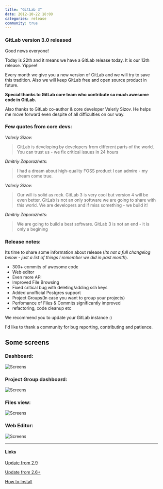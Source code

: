 ```yaml
---
title: "GitLab 3"
date: 2012-10-22 18:00
categories: release
community: true
---
```


### GitLab version 3.0 released

Good news everyone!

Today is 22th and it means we have a GitLab release today. It is our 13th release. Yippee!

Every month we give you a new version of GitLab and we will try to save this tradition. 
Also we will keep GitLab free and open source product in future.

__Special thanks to GitLab core team who contribute so much awesome code in GitLab.__

Also thanks to GitLab co-author & core developer Valeriy Sizov. 
He helps me move forward even despite of all difficulties on our way. 

<!-- more -->
### Few quotes from core devs:

_Valeriy Sizov:_

> GitLab is developing by developers from different parts of the world. 
You can trust us - we fix critical issues in 24 hours

_Dmitriy Zaporozhets:_
> I had a dream about high-quality FOSS product I can admire - my dream come true.

_Valeriy Sizov:_
> Our will is solid as rock. GitLab 3 is very cool but version 4 will be even better. 
GitLab is not an only software we are going to share with this world. 
We are developers and if miss something - we build it!

_Dmitriy Zaporozhets:_

> We are going to build a best software. GitLab 3 is not an end - it is only a begining

### Release notes:


Its time to share some information about release (_its not a full changelog below - just a list of things I remember we did in past month_).

* 300+ commits of awesome code
* Web editor
* Even more API
* Improved File Browsing
* Fixed critical bug with deleting/adding ssh keys
* Added unofficial Postgres support
* Project Groups(In case you want to group your projects)
* Perfomance of Files & Commits significantly improved
* refactoring, code cleanup etc


We recommend you to update your GitLab instance :)

I'd like to thank a community for bug reporting, contributing and patience.


## Some screens
### Dashboard:
![Screens](/images/3_0/gl_0.png)
### Project Group dashboard:
![Screens](/images/3_0/gl_1.png)
### Files view:
![Screens](/images/3_0/gl_2.png)
### Web Editor:
![Screens](/images/3_0/gl_3.png)

- - - 
<h4>Links</h4>
<a title="Update from 2.9" href="https://github.com/gitlabhq/gitlabhq/wiki/From-2.9-to-3.0">Update from 2.9</a>

<a title="Update from 2.6+" href="https://github.com/gitlabhq/gitlabhq/wiki/From-2.6-to-3.0">Update from 2.6+</a>

<a title="How to Install" href="https://github.com/gitlabhq/gitlabhq/blob/stable/doc/installation.md">How to Install</a>

